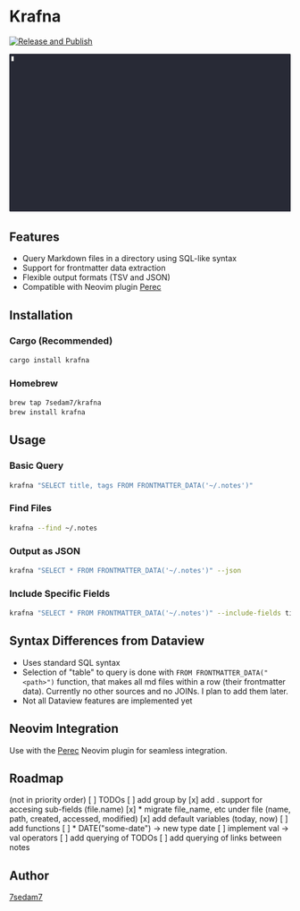 # Krafna

[![Release and Publish](https://github.com/7sedam7/krafna/actions/workflows/release.yml/badge.svg)](https://github.com/7sedam7/krafna/actions/workflows/release.yml)

![Krafna is a terminal-based alternative to Obsidian's Dataview plugin, allowing you to query your Markdown files using standard SQL syntax.](demo.gif)

## Features

- Query Markdown files in a directory using SQL-like syntax
- Support for frontmatter data extraction
- Flexible output formats (TSV and JSON)
- Compatible with Neovim plugin [Perec](https://github.com/7sedam7/perec.nvim)

## Installation

### Cargo (Recommended)

```bash
cargo install krafna
```

### Homebrew

```bash
brew tap 7sedam7/krafna
brew install krafna
```

## Usage

### Basic Query

```bash
krafna "SELECT title, tags FROM FRONTMATTER_DATA('~/.notes')"
```

### Find Files

```bash
krafna --find ~/.notes
```

### Output as JSON

```bash
krafna "SELECT * FROM FRONTMATTER_DATA('~/.notes')" --json
```

### Include Specific Fields

```bash
krafna "SELECT * FROM FRONTMATTER_DATA('~/.notes')" --include-fields title,tags
```

## Syntax Differences from Dataview

- Uses standard SQL syntax
- Selection of "table" to query is done with `FROM FRONTMATTER_DATA("<path>")` function, that makes all md files within <path> a row (their frontmatter data). Currently no other sources and no JOINs. I plan to add them later.
- Not all Dataview features are implemented yet

## Neovim Integration

Use with the [Perec](https://github.com/7sedam7/perec) Neovim plugin for seamless integration.

## Roadmap
(not in priority order)
[ ] TODOs
[ ] add group by
[x] add . support for accesing sub-fields (file.name)
[x]  * migrate file_name, etc under file (name, path, created, accessed, modified)
[x] add default variables (today, now)
[ ] add functions
[ ]  * DATE("some-date") -> new type date
[ ] implement val -> val operators
[ ] add querying of TODOs
[ ] add querying of links between notes

## Author

[7sedam7](https://github.com/7sedam7)
